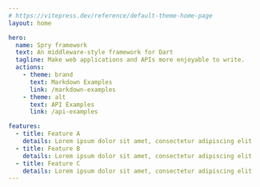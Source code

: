 ```yaml
---
# https://vitepress.dev/reference/default-theme-home-page
layout: home

hero:
  name: Spry framework
  text: An middleware-style framework for Dart
  tagline: Make web applications and APIs more enjoyable to write.
  actions:
    - theme: brand
      text: Markdown Examples
      link: /markdown-examples
    - theme: alt
      text: API Examples
      link: /api-examples

features:
  - title: Feature A
    details: Lorem ipsum dolor sit amet, consectetur adipiscing elit
  - title: Feature B
    details: Lorem ipsum dolor sit amet, consectetur adipiscing elit
  - title: Feature C
    details: Lorem ipsum dolor sit amet, consectetur adipiscing elit
---
```

